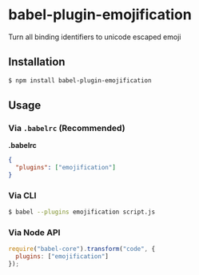 # babel-plugin-emojification

Turn all binding identifiers to unicode escaped emoji

## Installation

```sh
$ npm install babel-plugin-emojification
```

## Usage

### Via `.babelrc` (Recommended)

**.babelrc**

```json
{
  "plugins": ["emojification"]
}
```

### Via CLI

```sh
$ babel --plugins emojification script.js
```

### Via Node API

```javascript
require("babel-core").transform("code", {
  plugins: ["emojification"]
});
```
